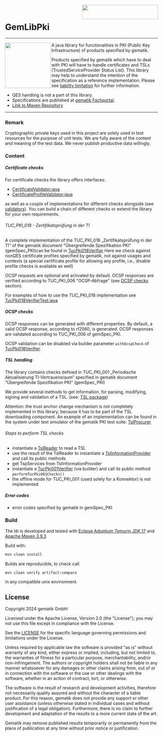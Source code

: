<img align="right" width="250" height="47" src="doc/images/Gematik_Logo_Flag_With_Background.png"/> <br/>

# GemLibPki

--- 
<img align="left" height="150" src="doc/images/logo.svg" />

A java library for functionalities in PKI (Public Key Infrastructure) of products specified by
gematik.

Products specified by gematik which have to deal with PKI will have to handle certificates and
TSLs (TrustedServiceProvider Status List). This library may help to understand the intention of the
specification as a reference implementation.
Please
see [liability limitation](https://fachportal.gematik.de/default-titlegrundsaetzliche-nutzungsbedingungen)
for further information.

* QES handling is not a part of this library.
* Specifications are published at [gematik Fachportal](https://fachportal.gematik.de/).
* [Link to Maven Repository](https://mvnrepository.com/artifact/de.gematik.pki/gemLibPki)

---

### Remark

Cryptographic private keys used in this project are solely used in test resources for the purpose of
unit tests.
We are fully aware of the content and meaning of the test data. We never publish productive data
willingly.

### Content

##### Certificate checks

For certificate checks the library offers interfaces:

- [CertificateValidator.java](src%2Fmain%2Fjava%2Fde%2Fgematik%2Fpki%2Fgemlibpki%2Fvalidators%2FCertificateValidator.java)
- [CertificateProfileValidator.java](src%2Fmain%2Fjava%2Fde%2Fgematik%2Fpki%2Fgemlibpki%2Fvalidators%2FCertificateProfileValidator.java)

as well as a couple of implementations for different checks alongside
(see [validators](src%2Fmain%2Fjava%2Fde%2Fgematik%2Fpki%2Fgemlibpki%2Fvalidators)). You can build a
chain of different checks or extend the library for your own requirements.

###### TUC_PKI_018 - Zertifikatsprüfung in der TI

A complete implementation of the TUC_PKI_018 „Zertifikatsprüfung in der TI“ of the gematik
document "Übergreifende Spezifikation PKI" (gemSpec_PKI)can be found
in [TucPki018Verifier](src/main/java/de/gematik/pki/gemlibpki/certificate/TucPki018Verifier.java)
Here we check against nonQES certificate profiles specified by gematik, not against usages and
contexts (a special certificate profile for allowing any profile, i.e., disable profile checks is
available as well)

OCSP requests are optional and activated by default. OCSP responses are verified according to
TUC_PKI_006 "OCSP-Abfrage"
(see [OCSP checks](./README.md#ocsp-checks) section).

For examples of how to use the TUC_PKI_018 implementation
see [TucPki018VerifierTest.java](src%2Ftest%2Fjava%2Fde%2Fgematik%2Fpki%2Fgemlibpki%2Fcertificate%2FTucPki018VerifierTest.java)

##### OCSP checks

OCSP responses can be generated with different properties. By default, a valid OCSP response,
according to rf2560, is generated. OCSP responses are validated according to TUC_PKI_006 of
gemSpec_PKI.

OCSP validation can be disabled via builder parameter `withOcspCheck` of
[TucPki018Verifier](src/main/java/de/gematik/pki/gemlibpki/certificate/TucPki018Verifier.java).

##### TSL handling

The library contains checks defined in TUC_PKI_001 „Periodische Aktualisierung TI-Vertrauensraum“
specified in gematik document "Übergreifende Spezifikation PKI" (gemSpec_PKI)

We provide several methods to get information, for parsing, modifying, signing and validation of a
TSL. (see: [TSL package](src/main/java/de/gematik/pki/gemlibpki/tsl))

Attention: the trust anchor change mechanism is not completely implemented in this library,
because it has to be part of the TSL downloading component. An example of an implementation
can be found in the system under test simulator of the gematik PKI test
suite: [TslProcurer](https://github.com/gematik/app-PkiTestsuite/blob/1.1.3/pkits-sut-server-sim/src/main/java/de/gematik/pki/pkits/sut/server/sim/tsl/TslProcurer.java)

###### Steps to perform TSL checks

- instantiate a [TslReader](src/main/java/de/gematik/pki/gemlibpki/tsl/TslReader.java) to read a TSL
- use the result of the TslReader to instantiate
  a [TslInformationProvider](src/main/java/de/gematik/pki/gemlibpki/tsl/TslInformationProvider.java)
  and call its public methods
- get TspServices from TslInformationProvider
- instantiate
  a [TucPki001Verifier](src/main/java/de/gematik/pki/gemlibpki/tsl/TucPki001Verifier.java) (via
  builder) and call its public method `performTucPki001Checks()`
- the offline mode for TUC_PKI_001 (used solely for a Konnektor) is not implemented

##### Error codes

- error codes specified by gematik in gemSpec_PKI

### Build

The lib is developed and tested
with [Eclipse Adoptium Temurin JDK 17](https://github.com/adoptium/temurin17-binaries) and [Apache
Maven 3.9.3](https://maven.apache.org/index.html)

Build with:

```bash
mvn clean install
```

Builds are reproducible, to check call

```bash
mvn clean verify artifact:compare
```

in any compatible unix environment.

## License

Copyright 2024 gematik GmbH

Licensed under the Apache License, Version 2.0 (the "License"); you may not use this file except in
compliance with the License.

See the [LICENSE](./LICENSE) for the specific language governing permissions and limitations under
the License.

Unless required by applicable law the software is provided "as is" without warranty of any kind,
either express or implied, including, but not limited to, the warranties of fitness for a particular
purpose, merchantability, and/or non-infringement. The authors or copyright holders shall not be
liable in any manner whatsoever for any damages or other claims arising from, out of or in
connection with the software or the use or other dealings with the software, whether in an action of
contract, tort, or otherwise.

The software is the result of research and development activities, therefore not necessarily quality
assured and without the character of a liable product. For this reason, gematik does not provide any
support or other user assistance (unless otherwise stated in individual cases and without
justification of a legal obligation). Furthermore, there is no claim to further development and
adaptation of the results to a more current state of the art.

Gematik may remove published results temporarily or permanently from the place of publication at any
time without prior notice or justification.

